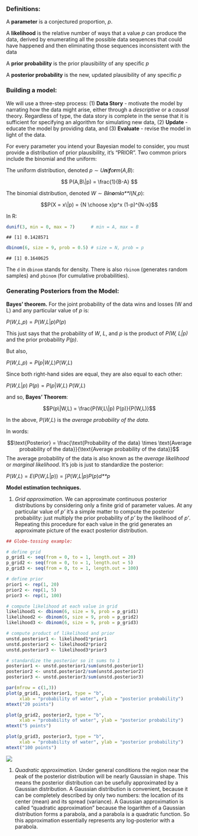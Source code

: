 ### Definitions:

A **parameter** is a conjectured proportion, *p*.

A **likelihood** is the relative number of ways that a value *p* can
produce the data, derived by enumerating all the possible data sequences
that could have happened and then eliminating those sequences
inconsistent with the data

A **prior probability** is the prior plausibility of any specific *p*

A **posterior probability** is the new, updated plausibility of any
specific *p*

  

### Building a model:

We will use a three-step process: (1) **Data Story** - motivate the
model by narrating how the data might arise, either through a
*descriptive* or a *causal* theory. Regardless of type, the data story
is complete in the sense that it is sufficient for specifying an
algorithm for simulating new data, (2) **Update** - educate the model by
providing data, and (3) **Evaluate** - revise the model in light of the
data.

For every parameter you intend your Bayesian model to consider, you must
provide a distribution of prior plausibility, it’s “PRIOR”. Two common
priors include the binomial and the uniform:

The uniform distribution, denoted *p* ∼ *U**n**i**f**o**r**m*(*A*,*B*):

$$ 
P(A,B\|p) = \frac{1}{B-A} 
$$

The binomial distribution, denoted
*W* ∼ *B**i**n**o**m**i**a**l*(*N*,*p*):

$$P(X = x\|p) = {N \choose x}p^x (1-p)^{N-x}$$

In R:

``` r
dunif(3, min = 0, max = 7)      # min = A, max = B
```

    ## [1] 0.1428571

``` r
dbinom(6, size = 9, prob = 0.5) # size = N, prob = p
```

    ## [1] 0.1640625

The `d` in `dbinom` stands for density. There is also `rbinom`
(generates random samples) and `pbinom` (for cumulative probabilities).

  

### Generating Posteriors from the Model:

**Bayes’ theorem.** For the joint probability of the data wins and
losses (W and L) and any particular value of *p* is:

*P*(*W*,*L*,*p*) = *P*(*W*,*L*\|*p*)*P*(*p*)

This just says that the probability of *W*, *L*, and *p* is the product
of *P(W, L\|p)* and the prior probability *P(p)*.

But also,

*P*(*W*,*L*,*p*) = *P*(*p*\|*W*,*L*)*P*(*W*,*L*)

Since both right-hand sides are equal, they are also equal to each
other:

*P*(*W*,*L*\|*p*) *P*(*p*) = *P*(*p*\|*W*,*L*) *P*(*W*,*L*)

and so, **Bayes’ Theorem**:

$$P(p\|W,L) = \frac{P(W,L\|p) P(p)}{P(W,L)}$$

In the above, *P*(*W*,*L*) is the *average probability of the data*.

In words:

$$\text{Posterior} = \frac{\text{Probability of the data} \times \text{Average probability of the data}}{\text{Average probability of the data}}$$
The average probability of the data is also known as the *average
likelihood* or *marginal likelihood*. It’s job is just to standardize
the posterior:

*P*(*W*,*L*) = *E*(*P*(*W*,*L*\|*p*)) = ∫*P*(*W*,*L*\|*p*)*P*(*p*)*d**p*

**Model estimation techniques.**

1.  *Grid approximation.* We can approximate continuous posterior
    distributions by considering only a finite grid of parameter values.
    At any particular value of *p’* it’s a simple matter to compute the
    posterior probability: just multiply the prior probability of *p’*
    by the likelihood of *p’*. Repeating this procedure for each value
    in the grid generates an approximate picture of the exact posterior
    distribution.

``` r
## Globe-tossing example:

# define grid
p_grid1 <- seq(from = 0, to = 1, length.out = 20)
p_grid2 <- seq(from = 0, to = 1, length.out = 5)
p_grid3 <- seq(from = 0, to = 1, length.out = 100)

# define prior
prior1 <- rep(1, 20)
prior2 <- rep(1, 5)
prior3 <- rep(1, 100)

# compute likelihood at each value in grid
likelihood1 <- dbinom(6, size = 9, prob = p_grid1)
likelihood2 <- dbinom(6, size = 9, prob = p_grid2)
likelihood3 <- dbinom(6, size = 9, prob = p_grid3)

# compute product of likelihood and prior
unstd.posterior1 <- likelihood1*prior1
unstd.posterior2 <- likelihood2*prior2
unstd.posterior3 <- likelihood3*prior3

# standardize the posterior so it sums to 1
posterior1 <- unstd.posterior1/sum(unstd.posterior1)
posterior2 <- unstd.posterior2/sum(unstd.posterior2)
posterior3 <- unstd.posterior3/sum(unstd.posterior3)
```

``` r
par(mfrow = c(1,3))
plot(p_grid1, posterior1, type = "b", 
     xlab = "probability of water", ylab = "posterior probability")
mtext("20 points")

plot(p_grid2, posterior2, type = "b", 
     xlab = "probability of water", ylab = "posterior probability")
mtext("5 points")

plot(p_grid3, posterior3, type = "b", 
     xlab = "probability of water", ylab = "posterior probability")
mtext("100 points")
```

![](chapter_2_files/figure-markdown_github/unnamed-chunk-3-1.png)

1.  *Quadratic approximation.* Under general conditions the region near
    the peak of the posterior distribution will be nearly Gaussian in
    shape. This means the posterior distribution can be usefully
    approximated by a Gaussian distribution. A Gaussian distribution is
    convenient, because it can be completely described by only two
    numbers: the location of its center (mean) and its spread
    (variance). A Gaussian approximation is called “quadratic
    approximation” because the logarithm of a Gaussian distribution
    forms a parabola, and a parabola is a quadratic function. So this
    approximation essentially represents any log-posterior with a
    parabola.

